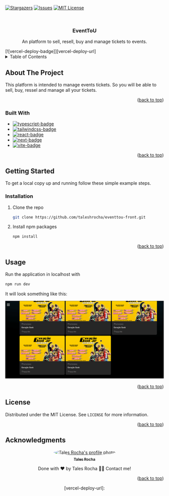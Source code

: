 <!-- Improved compatibility of back to top link: See: https://github.com/othneildrew/Best-README-Template/pull/73 -->
<a name="readme-top"></a>

<!-- PROJECT SHIELDS -->
[![Stargazers][stars-shield]][stars-url]
[![Issues][issues-shield]][issues-url]
[![MIT License][license-shield]][license-url]

<!-- PROJECT LOGO -->
<br />
<div align="center">

<H3 align="center">EventToU</h3>

  <p align="center">
  An platform to sell, resell, buy and manage tickets to events.
  </p>
  </div>
  [![vercel-deploy-badge]][vercel-deploy-url]

<!-- TABLE OF CONTENTS -->
<details>
  <summary>Table of Contents</summary>
  <ol>
    <li>
      <a href="#about-the-project">About The Project</a>
      <ul>
        <li><a href="#built-with">Built With</a></li>
      </ul>
    </li>
    <li>
      <a href="#getting-started">Getting Started</a>
      <ul>
        <li><a href="#installation">Installation</a></li>
      </ul>
    </li>
    <li><a href="#usage">Usage</a></li>
    <li><a href="#license">License</a></li>
    <li><a href="#acknowledgments">Acknowledgments</a></li>
  </ol>
</details>

<!-- ABOUT THE PROJECT -->
## About The Project

This platform is intended to manage events tickets. So you will be able to sell, buy, ressel and manage all your tickets.

<p align="right">(<a href="#readme-top">back to top</a>)</p>

### Built With

* [![typescript-badge]][typescript-url]
* [![tailwindcss-badge]][tailwindcss-url]
* [![react-badge]][react-url]
* [![next-badge]][next-url]
* [![vite-badge]][vite-url]

<p align="right">(<a href="#readme-top">back to top</a>)</p>

<!-- GETTING STARTED -->
## Getting Started

To get a local copy up and running follow these simple example steps.

### Installation

1. Clone the repo
   ```sh
   git clone https://github.com/taleshrocha/eventtou-front.git
   ```
2. Install npm packages
   ```sh
   npm install
   ```

<p align="right">(<a href="#readme-top">back to top</a>)</p>

<!-- USAGE EXAMPLES -->
## Usage

Run the application in localhost with
   ```sh
   npm run dev
   ```
   
It will look something like this:

![](./images/usage.gif)

<p align="right">(<a href="#readme-top">back to top</a>)</p>

<!-- LICENSE -->
## License

Distributed under the MIT License. See `LICENSE` for more information.

<p align="right">(<a href="#readme-top">back to top</a>)</p>

<!-- ACKNOWLEDGMENTS -->
## Acknowledgments

<div align="center">
<a href="https://github.com/taleshrocha">
 <img style="border-radius: 50%;" src="https://github.com/taleshrocha.png" width="100px;" alt="Tales Rocha's profile photo"/>
 <br />
 <sub><b>Tales Rocha</b></sub></a>

Done with ❤️ by  Tales Rocha 👋🏽 Contact me!

<p align="right">(<a href="#readme-top">back to top</a>)</p>

<!-- REFERENCES -->
[product-screenshot]: ./images/front-screen.png

[contributors-shield]: https://img.shields.io/github/contributors/taleshrocha/move-it.svg?style=for-the-badge
[contributors-url]: https://github.com/taleshrocha/move-it/graphs/contributors
[forks-shield]: https://img.shields.io/github/forks/taleshrocha/move-it.svg?style=for-the-badge
[forks-url]: https://github.com/taleshrocha/move-it/network/members
[stars-shield]: https://img.shields.io/github/stars/taleshrocha/move-it.svg?style=for-the-badge
[stars-url]: https://github.com/taleshrocha/move-it/stargazers
[issues-shield]: https://img.shields.io/github/issues/taleshrocha/move-it.svg?style=for-the-badge
[issues-url]: https://github.com/taleshrocha/move-it/issues
[license-shield]: https://img.shields.io/github/license/taleshrocha/move-it.svg?style=for-the-badge
[license-url]: https://github.com/taleshrocha/move-it/blob/master/LICENSE.txt

[linkedin-shield]: https://img.shields.io/badge/-LinkedIn-black.svg?style=for-the-badge&logo=linkedin&colorB=555
[linkedin-url]: https://linkedin.com/in/linkedin_username

[next-badge]: https://img.shields.io/badge/next.js-000000?style=for-the-badge&logo=nextdotjs&logocolor=white
[next-url]: https://nextjs.org/

[vite-badge]: https://img.shields.io/badge/vite-20232a?style=for-the-badge&logo=vite
[vite-url]: https://vitejs.dev/

[react-badge]: https://img.shields.io/badge/react-20232a?style=for-the-badge&logo=react&logocolor=61dafb
[react-url]: https://reactjs.org/

[tailwindcss-badge]: https://img.shields.io/badge/tailwind%20css-20232A?style=for-the-badge&logo=tailwindcss
[tailwindcss-url]: https://tailwindcss.com/

[typescript-badge]: https://img.shields.io/badge/typescript-20232A?style=for-the-badge&logo=typescript
[typescript-url]: https://www.typescriptlang.org/

[vercel-deploy-badge]: https://img.shields.io/badge/view%20deploy-20232a?style=for-the-badge&logo=vercel
[vercel-deploy-url]: 
